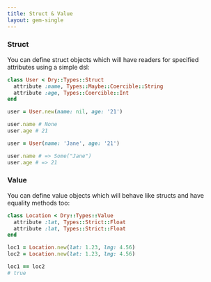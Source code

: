```yaml
---
title: Struct & Value
layout: gem-single
---
```


### Struct

You can define struct objects which will have readers for specified attributes using a simple dsl:

``` ruby
class User < Dry::Types::Struct
  attribute :name, Types::Maybe::Coercible::String
  attribute :age, Types::Coercible::Int
end

user = User.new(name: nil, age: '21')

user.name # None
user.age # 21

user = User(name: 'Jane', age: '21')

user.name # => Some("Jane")
user.age # => 21
```

### Value

You can define value objects which will behave like structs and have equality methods too:

``` ruby
class Location < Dry::Types::Value
  attribute :lat, Types::Strict::Float
  attribute :lat, Types::Strict::Float
end

loc1 = Location.new(lat: 1.23, lng: 4.56)
loc2 = Location.new(lat: 1.23, lng: 4.56)

loc1 == loc2
# true
```
